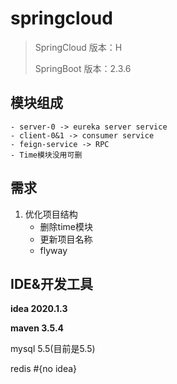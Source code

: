 # springcloud
> SpringCloud 版本：H
>
> SpringBoot  版本：2.3.6

## 模块组成
    - server-0 -> eureka server service
    - client-0&1 -> consumer service
    - feign-service -> RPC 
    - Time模块没用可删
## 需求
1. 优化项目结构
   * 删除time模块
   * 更新项目名称
   * flyway
   
   
## IDE&开发工具
  **idea 2020.1.3**
  
  **maven 3.5.4**
  
  mysql 5.5(目前是5.5)
  
  redis #{no idea}
 